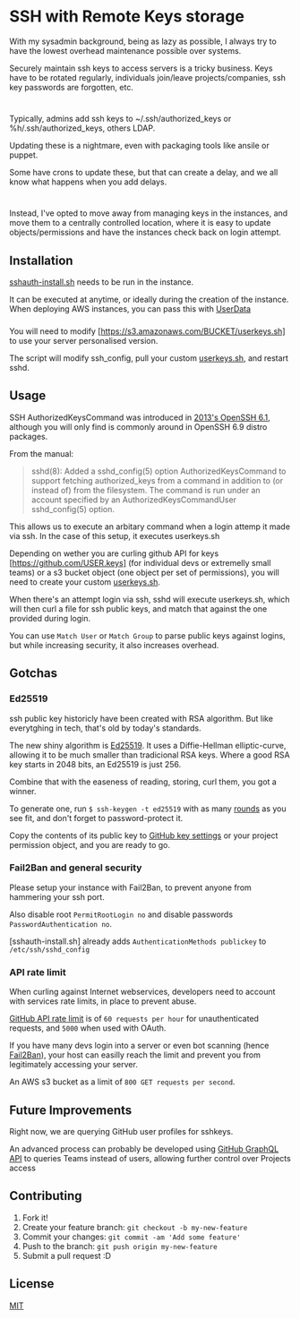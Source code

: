 # SSH with Remote Keys storage

With my sysadmin background, being as lazy as possible, I always try to have the lowest overhead maintenance possible over systems.

Securely maintain ssh keys to access servers is a tricky business. Keys have to be rotated regularly, individuals join/leave projects/companies, ssh key passwords are forgotten, etc.
#

Typically, admins add ssh keys to ~/.ssh/authorized_keys or %h/.ssh/authorized_keys, others LDAP.

Updating these is a nightmare, even with packaging tools like ansile or puppet.

Some have crons to update these, but that can create a delay, and we all know what happens when you add delays.
#

Instead, I've opted to move away from managing keys in the instances, and move them to a centrally controlled location, where it is easy to update objects/permissions and have the instances check back on login attempt.

## Installation

[sshauth-install.sh](sshauth-install.sh) needs to be run in the instance.

It can be executed at anytime, or ideally during the creation of the instance. When deploying AWS instances, you can pass this with [UserData](http://docs.aws.amazon.com/AWSEC2/latest/UserGuide/user-data.html)

###
You will need to modify [https://s3.amazonaws.com/BUCKET/userkeys.sh] to use your server personalised version.

The script will modify ssh_config, pull your custom [userkeys.sh](userkeys.sh), and restart sshd.

## Usage

SSH AuthorizedKeysCommand was introduced in [2013's OpenSSH 6.1](https://www.openssh.com/txt/release-6.2), although you will only find is commonly around in OpenSSH 6.9 distro packages.

From the manual:
> sshd(8): Added a sshd_config(5) option AuthorizedKeysCommand to support fetching authorized_keys from a command in addition to (or instead of) from the filesystem. The command is run under an account specified by an AuthorizedKeysCommandUser sshd_config(5) option.

This allows us to execute an arbitary command when a login attemp it made via ssh. 
In the case of this setup, it executes userkeys.sh 

Depending on wether you are curling github API for keys [https://github.com/USER.keys] (for individual devs or extremelly small teams) or a s3 bucket object (one object per set of permissions), you will need to create your custom [userkeys.sh](userkeys.sh).

When there's an attempt login via ssh, sshd will execute userkeys.sh, which will then curl a file for ssh public keys, and match that against the one provided during login.

You can use `Match User` or `Match Group` to parse public keys against logins, but while increasing security, it also increases overhead.

## Gotchas


### Ed25519

ssh public key historicly have been created with RSA algorithm. But like everytghing in tech, that's old by today's standards.

The new shiny algorithm is [Ed25519](https://ed25519.cr.yp.to/). 
It uses a Diffie-Hellman elliptic-curve, allowing it to be much smaller than tradicional RSA keys. 
Where a good RSA key starts in 2048 bits, an Ed25519 is just 256.

Combine that with the easeness of reading, storing, curl them, you got a winner.

To generate one, run `$ ssh-keygen -t ed25519` with as many [rounds](https://crypto.stackexchange.com/questions/40311/how-many-kdf-rounds-for-an-ssh-key) as you see fit, and don't forget to password-protect it.

Copy the contents of its public key to [GitHub key settings](https://github.com/settings/keys) or your project permission object, and you are ready to go.


### Fail2Ban and general security

Please setup your instance with Fail2Ban, to prevent anyone from hammering your ssh port.

Also disable root `PermitRootLogin no` and disable passwords `PasswordAuthentication no`.

[sshauth-install.sh] already adds `AuthenticationMethods publickey` to `/etc/ssh/sshd_config`


### API rate limit

When curling against Internet webservices, developers need to account with services rate limits, in place to prevent abuse.

[GitHub API rate limit](https://developer.github.com/v3/#rate-limiting) is of `60 requests per hour` for unauthenticated requests, and `5000` when used with OAuth.

If you have many devs login into a server or even bot scanning (hence [Fail2Ban](https://github.com/FernandoMiguel/sshremotekeys#fail2ban-and-general-security)), your host can easilly reach the limit and prevent you from legitimately accessing your server.

An AWS s3 bucket as a limit of `800 GET requests per second`.

## Future Improvements

Right now, we are querying GitHub user profiles for sshkeys. 

An advanced process can probably be developed using [GitHub GraphQL API](https://developer.github.com/early-access/graphql/) to queries Teams instead of users, allowing further control over Projects access

## Contributing

1. Fork it!
2. Create your feature branch: `git checkout -b my-new-feature`
3. Commit your changes: `git commit -am 'Add some feature'`
4. Push to the branch: `git push origin my-new-feature`
5. Submit a pull request :D

## License

[MIT](LICENSE)
